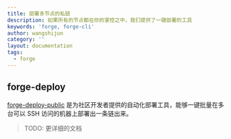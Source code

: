 ```yaml
---
title: 部署多节点的私链
description: 如果所有的节点都在你的掌控之中，我们提供了一键部署的工具
keywords: 'forge, forge-cli'
author: wangshijun
category: ''
layout: documentation
tags:
  - forge
---
```


## forge-deploy

[forge-deploy-public](https://github.com/ArcBlock/forge-deploy-public) 是为社区开发者提供的自动化部署工具，能够一键批量在多台可以 SSH 访问的机器上部署出一条链出来。

> TODO: 更详细的文档
